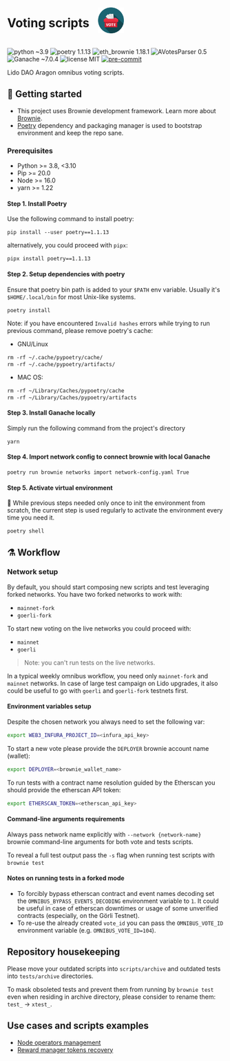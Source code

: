 <div style="display: flex;" align="center">
  <h1 align="center">Voting scripts</h1>
  <img src="assets/voting.png" width="60" height="60" align="left" style="padding: 20px"/>
</div>

![python ~3.9](https://img.shields.io/badge/python->=3.8,<3.10-blue)
![poetry 1.1.13](https://img.shields.io/badge/poetry-1.1.13-blue)
![eth_brownie 1.18.1](https://img.shields.io/badge/eth__brownie-1.18.1-brown)
![AVotesParser 0.5](https://img.shields.io/badge/AVotesParser-0.5-brown)
![Ganache ~7.0.4](https://img.shields.io/badge/ganache-7.0.4-orange)
![license MIT](https://img.shields.io/badge/license-MIT-brightgreen)
[![pre-commit](https://img.shields.io/badge/pre--commit-enabled-brightgreen?logo=pre-commit&logoColor=white)](https://github.com/pre-commit/pre-commit)


Lido DAO Aragon omnibus voting scripts.

## 🏁 Getting started

- This project uses Brownie development framework. Learn more about
[Brownie](https://eth-brownie.readthedocs.io/en/stable/index.html).
- [Poetry](https://python-poetry.org/) dependency and packaging manager is used
to bootstrap environment and keep the repo sane.
### Prerequisites

- Python >= 3.8, <3.10
- Pip >= 20.0
- Node >= 16.0
- yarn >= 1.22

#### Step 1. Install Poetry

Use the following command to install poetry:

```shell
pip install --user poetry==1.1.13
```

alternatively, you could proceed with `pipx`:

```shell
pipx install poetry==1.1.13
```

#### Step 2. Setup dependencies with poetry

Ensure that poetry bin path is added to your `$PATH` env variable.
Usually it's `$HOME/.local/bin` for most Unix-like systems.

```shell
poetry install
```

Note: if you have encountered `Invalid hashes` errors while trying to run previous command, please remove poetry's cache:

* GNU/Linux

```shell
rm -rf ~/.cache/pypoetry/cache/
rm -rf ~/.cache/pypoetry/artifacts/
```
* MAC OS:

```shell
rm -rf ~/Library/Caches/pypoetry/cache
rm -rf ~/Library/Caches/pypoetry/artifacts
```

#### Step 3. Install Ganache locally

Simply run the following command from the project's directory
```shell
yarn
```

#### Step 4. Import network config to connect brownie with local Ganache

```shell
poetry run brownie networks import network-config.yaml True
```

#### Step 5. Activate virtual environment

📝 While previous steps needed only once to init the environment from scratch,
the current step is used regularly to activate the environment every time you
need it.

```shell
poetry shell
```

## ⚗️ Workflow

### Network setup

By default, you should start composing new scripts and test leveraging forked networks.
You have two forked networks to work with:
* `mainnet-fork`
* `goerli-fork`

To start new voting on the live networks you could proceed with:
* `mainnet`
* `goerli`

>Note: you can't run tests on the live networks.

In a typical weekly omnibus workflow, you need only `mainnet-fork` and
`mainnet` networks. In case of large test campaign on Lido upgrades,
it also could be useful to go with `goerli` and `goerli-fork` testnets first.
#### Environment variables setup

Despite the chosen network you always need to set the following var:
```bash
export WEB3_INFURA_PROJECT_ID=<infura_api_key>
```

To start a new vote please provide the `DEPLOYER` brownie account name (wallet):
```bash
export DEPLOYER=<brownie_wallet_name>
```

To run tests with a contract name resolution guided by the Etherscan you should provide the etherscan API token:
```bash
export ETHERSCAN_TOKEN=<etherscan_api_key>
```

#### Command-line arguments requirements

Always pass network name explicitly with `--network {network-name}` brownie
command-line arguments for both vote and tests scripts.

To reveal a full test output pass the `-s` flag when running test scripts with
`brownie test`
#### Notes on running tests in a forked mode

* To forcibly bypass etherscan contract and event names decoding set the
`OMNIBUS_BYPASS_EVENTS_DECODING` environment variable to `1`. It could be useful
in case of etherscan downtimes or usage of some unverified contracts (especially,
on the Görli Testnet).
* To re-use the already created `vote_id` you can pass the `OMNIBUS_VOTE_ID`
environment variable (e.g. `OMNIBUS_VOTE_ID=104`).

## Repository housekeeping

Please move your outdated scripts into `scripts/archive` and outdated tests into
`tests/archive` directories.

To mask obsoleted tests and prevent them from running by `brownie test` even
when residing in archive directory, please consider to rename them:
`test_` → `xtest_`.

## Use cases and scripts examples

* [Node operators management](usecase/node_operators_management.md)
* [Reward manager tokens recovery](usecase/reward_manager_tokens_recovery.md)
